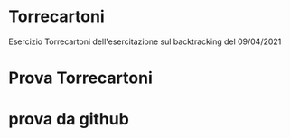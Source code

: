 # Torrecartoni
Esercizio Torrecartoni dell'esercitazione sul backtracking del 09/04/2021

# Prova Torrecartoni
# prova da github
